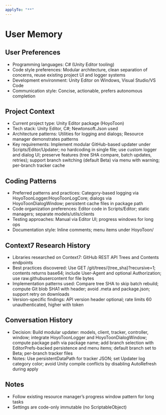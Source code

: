 ```yaml
---
applyTo: "**"
---
```


# User Memory

## User Preferences

- Programming languages: C# (Unity Editor tooling)
- Code style preferences: Modular architecture, clean separation of concerns, reuse existing project UI and logger systems
- Development environment: Unity Editor on Windows, Visual Studio/VS Code
- Communication style: Concise, actionable, prefers autonomous completion

## Project Context

- Current project type: Unity Editor package (HoyoToon)
- Tech stack: Unity Editor, C#; Newtonsoft.Json used
- Architecture patterns: Utilities for logging and dialogs; Resource manager demonstrates patterns
- Key requirements: Implement modular GitHub-based updater under Scripts/Editor/Updater; no hardcoding in single file; use custom logger and dialog UI; preserve features (tree SHA compare, batch updates, retries); support branch switching (default Beta) via menu with warning; per-branch tracker cache

## Coding Patterns

- Preferred patterns and practices: Category-based logging via HoyoToonLogger/HoyoToonLogCore; dialogs via HoyoToonDialogWindow; persistent cache files in package path
- Code organization preferences: Editor code in Scripts/Editor; static managers; separate models/utils/clients
- Testing approaches: Manual via Editor UI; progress windows for long ops
- Documentation style: Inline comments; menu items under HoyoToon/

## Context7 Research History

- Libraries researched on Context7: GitHub REST API Trees and Contents endpoints
- Best practices discovered: Use GET /git/trees/{tree_sha}?recursive=1; contents returns base64; include User-Agent and optional Authorization; use raw.githubusercontent for file bytes
- Implementation patterns used: Compare tree SHA to skip batch rebuild; compute Git blob SHA1 with header; avoid .meta and package.json; support retry on downloads
- Version-specific findings: API version header optional; rate limits 60 unauthenticated, higher with token

## Conversation History

- Decision: Build modular updater: models, client, tracker, controller, window; integrate HoyoToonLogger and HoyoToonDialogWindow; compute package path via package name; add branch selection with EditorPrefs-backed persistence and menu items; default branch set to Beta; per-branch tracker files
- Notes: Use persistentDataPath for tracker JSON; set Updater log category color; avoid Unity compile conflicts by disabling AutoRefresh during apply

## Notes

- Follow existing resource manager’s progress window pattern for long tasks
- Settings are code-only immutable (no ScriptableObject)
